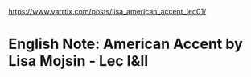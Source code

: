 

https://www.varrtix.com/posts/lisa_american_accent_lec01/





# English Note: American Accent by Lisa Mojsin - Lec I&II

